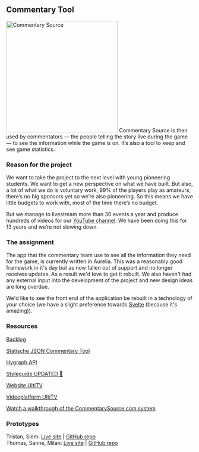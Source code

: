 ## Commentary Tool

<img src="https://www.commentarysource.com/images/commentary-source-logo.svg" width="300" alt="Commentary Source">
Commentary Source is then used by commentators — the people telling the story live during the game — to see the information while the game is on. It’s also a tool to keep and see game statistics.


### Reason for the project
We want to take the project to the next level with young pioneering students. We want to get a new perspective on what we have built. But also, a lot of what we do is voluntary work, 99% of the players play as amateurs, there’s no big sponsors yet so we’re also pioneering. So this means we have little budgets to work with, most of the time there’s no budget.

But we manage to livestream more than 30 events a year and produce hundreds of videos for our [YouTube channel](https://www.youtube.com/user/ultidottv). We have been doing this for 13 years and we’re not slowing down. 

### The assignment
The app that the commentary team use to see all the information they need for the game, is currently written in Aurelia. This was a reasonably good framework in it's day but as now fallen out of support and no longer receives updates. As a result we'd love to get it rebuilt. We also haven't had any external input into the development of the project and new design ideas are long overdue. 

We'd like to see the front end of the application be rebuilt in a technology of your choice (we have a slight preference towards [Svelte](https://svelte.dev/) (because it's amazing)).


### Resources

[Backlog](https://github.com/orgs/fdnd-agency/projects/13/views/1)

<!--[Sprintplanning miro board](https://miro.com/app/board/uXjVPhWkx8o=/?share_link_id=195631044941)-->

[Statische JSON Commentary Tool](https://github.com/fdnd-agency/ultitv/tree/main/ultitv-api)

[Hygraph API](https://app.hygraph.com/df971d996f544995bfd94cc7e6e613ff/master/content/5370bc57b98d4f61a9b8760d4289b0bc/view/7a3835d4de064ca19fff892b1e1ddd3d)

[Styleguide UPDATED 🥏](https://www.figma.com/file/Hucnxf4qT3nr2HzaiNaERX/Ultiversal-Branding?node-id=3471%3A5&t=fDGK435K3YiPnMRU-1)

[Website UltiTV](https://ulti.tv)

[Videoplatform UltiTV](https://www.youtube.com/user/ultidottv)

[Watch a walkthrough of the CommentarySource.com system](https://commentarysource2.blob.core.windows.net/videos/CommentarySourceWalkthrough.mp4)

### Prototypes

Tristan, Siem: [Live site](https://ultitv-realtime-webapp.adaptable.app/) | [GitHub repo](https://github.com/Tristandemuijnck/connecting-people-realtime-web-app)  
Thomas, Sanne, Milan: [Live site](https://rich-gray-barnacle-slip.cyclic.app/) | [GitHub repo](https://github.com/Knetters/performance-matters-optimized-website) 
